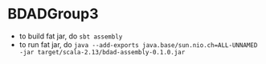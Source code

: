 # BDADGroup3
- to build fat jar, do `sbt assembly`
- to run fat jar, do `java --add-exports java.base/sun.nio.ch=ALL-UNNAMED -jar target/scala-2.13/bdad-assembly-0.1.0.jar`
